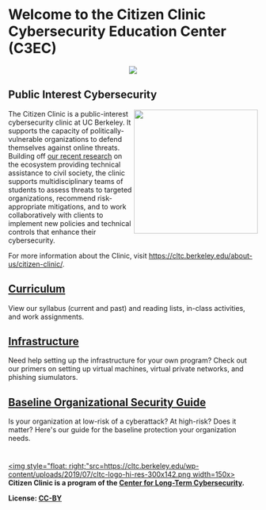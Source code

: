 
# Welcome to the Citizen Clinic Cybersecurity Education Center (C3EC)

<p align="center">
	<img  src="https://cltc.berkeley.edu/wp-content/uploads/2018/10/citizenclinic-logo-large-1.png">
</p>

## **Public Interest Cybersecurity**

[<img style="float: right;" src="https://cltc.berkeley.edu/wp-content/uploads/2018/07/Screen-Shot-2018-07-23-at-12.21.17-PM.png" width=250x>](https://cltc.berkeley.edu/defendingpvos/)
The Citizen Clinic is a public-interest cybersecurity clinic at UC Berkeley. It supports the capacity of politically-vulnerable organizations to defend themselves against online threats. Building off [our recent research](https://cltc.berkeley.edu/defendingpvos/) on the ecosystem providing technical assistance to civil society, the clinic supports multidisciplinary teams of students to assess threats to targeted organizations, recommend risk-appropriate mitigations, and to work collaboratively with clients to implement new policies and technical controls that enhance their cybersecurity. 


For more information about the Clinic, visit https://cltc.berkeley.edu/about-us/citizen-clinic/.


## [Curriculum](Clinic_Curriculum/Clinic_Syllabus_Spring_2020/)

View our syllabus (current and past) and reading lists, in-class activities, and work assignments.

## [Infrastructure](Clinic_Infrastructure/VPN/)

Need help setting up the infrastructure for your own program? Check out our primers on setting up virtual machines, virtual private networks, and phishing siumulators.

## [Baseline Organizational Security Guide](LRO/0-Introduction_and_TOC_(README)/)

Is your organization at low-risk of a cyberattack? At high-risk? Does it matter? Here's our guide for the baseline protection your organization needs.

#

[<img style="float: right;"src=https://cltc.berkeley.edu/wp-content/uploads/2019/07/cltc-logo-hi-res-300x142.png width=150x>](https://cltc.berkeley.edu/)
**Citizen Clinic is a program of the [Center for Long-Term Cybersecurity](https://cltc.berkeley.edu/).** 

**License: [CC-BY](https://creativecommons.org/licenses/by/3.0/)**